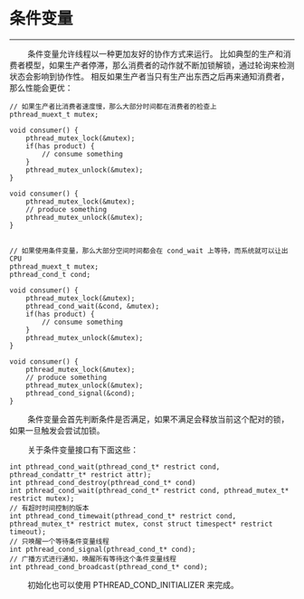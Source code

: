 # 条件变量
***

&emsp;&emsp;
条件变量允许线程以一种更加友好的协作方式来运行。
比如典型的生产和消费者模型，如果生产者停滞，那么消费者的动作就不断加锁解锁，通过轮询来检测状态会影响到协作性。
相反如果生产者当只有生产出东西之后再来通知消费者，那么性能会更优：

    // 如果生产者比消费者速度慢，那么大部分时间都在消费者的检查上
    pthread_muext_t mutex;
    
    void consumer() {
        pthread_mutex_lock(&mutex);
        if(has product) {
            // consume something
        }
        pthread_mutex_unlock(&mutex);
    }
    
    void consumer() {
        pthread_mutex_lock(&mutex);
        // produce something
        pthread_mutex_unlock(&mutex);
    }
    
    
    // 如果使用条件变量，那么大部分空间时间都会在 cond_wait 上等待，而系统就可以让出 CPU
    pthread_muext_t mutex;
    pthread_cond_t cond;
    
    void consumer() {
        pthread_mutex_lock(&mutex);
        pthread_cond_wait(&cond, &mutex);
        if(has product) {
            // consume something
        }
        pthread_mutex_unlock(&mutex);
    }
    
    void consumer() {
        pthread_mutex_lock(&mutex);
        // produce something
        pthread_mutex_unlock(&mutex);
        pthread_cond_signal(&cond);
    }

&emsp;&emsp;
条件变量会首先判断条件是否满足，如果不满足会释放当前这个配对的锁，如果一旦触发会尝试加锁。

&emsp;&emsp;
关于条件变量接口有下面这些：

    int pthread_cond_wait(pthread_cond_t* restrict cond, pthread_condattr_t* restrict attr);
    int pthread_cond_destroy(pthread_cond_t* cond)
    int pthread_cond_wait(pthread_cond_t* restrict cond, pthread_mutex_t* restrict mutex);
    // 有超时时间控制的版本
    int pthread_cond_timewait(pthread_cond_t* restrict cond, pthread_mutex_t* restrict mutex, const struct timespect* restrict timeout);
    // 只唤醒一个等待条件变量线程
    int pthread_cond_signal(pthread_cond_t* cond);
    // 广播方式进行通知，唤醒所有等待这个条件变量线程
    int pthread_cond_broadcast(pthread_cond_t* cond);
  
&emsp;&emsp;
初始化也可以使用 PTHREAD\_COND\_INITIALIZER 来完成。